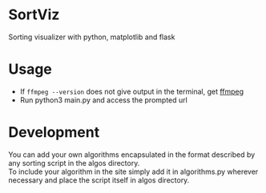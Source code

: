# SortViz
Sorting visualizer with python, matplotlib and flask

# Usage
- If `ffmpeg --version` does not give output in the terminal, get [ffmpeg](https://www.tecmint.com/install-ffmpeg-in-linux/)
- Run python3 main.py and access the prompted url

# Development
You can add your own algorithms encapsulated in the format described by any sorting script in the algos directory.     
To include your algorithm in the site simply add it in algorithms.py wherever necessary and place the script itself in algos directory.
